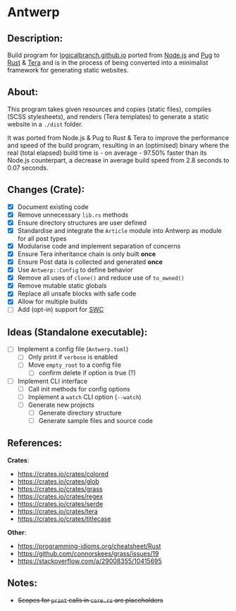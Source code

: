 # Antwerp
## Description:
Build program for [logicalbranch.github.io](https://logicalbranch.github.io) ported from [Node.js](https://nodejs.org/en/) and [Pug](https://pugjs.org/api/getting-started.html) to [Rust](https://www.rust-lang.org/) & [Tera](https://tera.netlify.app/) and is in the process of being converted into a minimalist framework for generating static websites.

## About:
This program takes given resources and copies (static files), compiles (SCSS stylesheets), and renders (Tera templates) to generate a static website in a `./dist` folder.

It was ported from Node.js & Pug to Rust & Tera to improve the performance and speed of the build program, resulting in an (optimised) binary where the real (total elapsed) build time is - on average - 97.50% faster than its Node.js counterpart, a decrease in average build speed from 2.8 seconds to 0.07 seconds.

## Changes (Crate):
- [x] Document existing code
- [x] Remove unnecessary `lib.rs` methods
- [x] Ensure directory structures are user defined
- [x] Standardise and integrate the `Article` module into Antwerp as module for all post types
- [x] Modularise code and implement separation of concerns
- [x] Ensure Tera inheritance chain is only built **once**
- [x] Ensure Post data is collected and generated **once**
- [x] Use `Antwerp::Config` to define behavior
- [x] Remove all uses of `clone()` and reduce use of `to_owned()`
- [x] Remove mutable static globals
- [x] Replace all unsafe blocks with safe code
- [x] Allow for multiple builds
- [ ] Add (opt-in) support for [SWC](https://swc.rs/)

## Ideas (Standalone executable):
- [ ] Implement a config file (`Antwerp.toml`)
  - [ ] Only print if `verbose` is enabled
  - [ ] Move `empty_root` to a config file
    - [ ] confirm delete if option is true (?)
- [ ] Implement CLI interface
  - [ ] Call init methods for config options
  - [ ] Implement a `watch` CLI option (`--watch`)
  - [ ] Generate new projects
    - [ ] Generate directory structure
    - [ ] Generate sample files and source code

## References:
**Crates**:
* https://crates.io/crates/colored
* https://crates.io/crates/glob
* https://crates.io/crates/grass
* https://crates.io/crates/regex
* https://crates.io/crates/serde
* https://crates.io/crates/tera
* https://crates.io/crates/titlecase

**Other**:
* https://programming-idioms.org/cheatsheet/Rust
* https://github.com/connorskees/grass/issues/19
* https://stackoverflow.com/a/29008355/10415695

## Notes:
* ~~Scopes for `print` calls in `core.rs` are placeholders~~